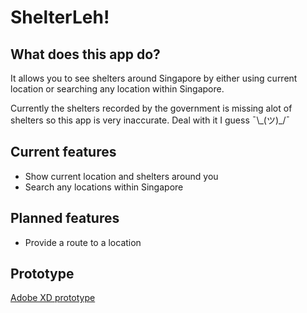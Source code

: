 # ShelterLeh!

## What does this app do?

It allows you to see shelters around Singapore by either using current location or searching any location within Singapore.

Currently the shelters recorded by the government is missing alot of shelters so this app is very inaccurate. Deal with it I guess ¯\\\_(ツ)_/¯

## Current features

- Show current location and shelters around you
- Search any locations within Singapore

## Planned features

- Provide a route to a location

## Prototype

[Adobe XD prototype](https://xd.adobe.com/view/e8f89354-d410-4b50-b7c2-7c4981bd63ee-bdab/)
